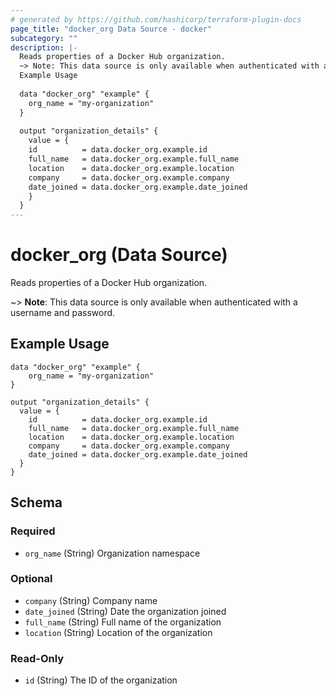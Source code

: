 ```yaml
---
# generated by https://github.com/hashicorp/terraform-plugin-docs
page_title: "docker_org Data Source - docker"
subcategory: ""
description: |-
  Reads properties of a Docker Hub organization.
  ~> Note: This data source is only available when authenticated with a username and password.
  Example Usage
  
  data "docker_org" "example" {
  	org_name = "my-organization"
  }
  
  output "organization_details" {
    value = {
  	id          = data.docker_org.example.id
  	full_name   = data.docker_org.example.full_name
  	location    = data.docker_org.example.location
  	company     = data.docker_org.example.company
  	date_joined = data.docker_org.example.date_joined
    }
  }
---
```


# docker_org (Data Source)

Reads properties of a Docker Hub organization.

~> **Note**: This data source is only available when authenticated with a username and password.

## Example Usage

```hcl
data "docker_org" "example" {
	org_name = "my-organization"
}

output "organization_details" {
  value = {
	id          = data.docker_org.example.id
	full_name   = data.docker_org.example.full_name
	location    = data.docker_org.example.location
	company     = data.docker_org.example.company
	date_joined = data.docker_org.example.date_joined
  }
}
```



<!-- schema generated by tfplugindocs -->
## Schema

### Required

- `org_name` (String) Organization namespace

### Optional

- `company` (String) Company name
- `date_joined` (String) Date the organization joined
- `full_name` (String) Full name of the organization
- `location` (String) Location of the organization

### Read-Only

- `id` (String) The ID of the organization
